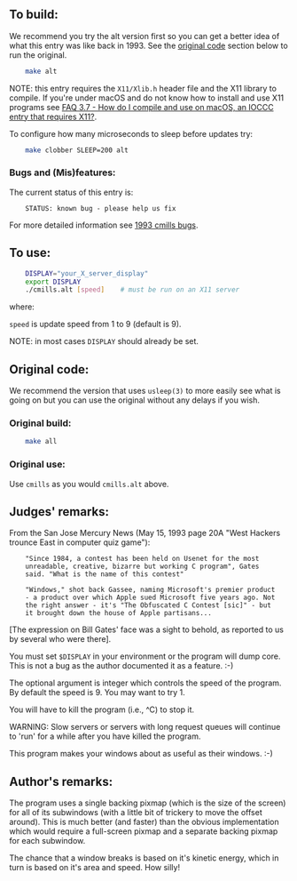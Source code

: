 ## To build:

We recommend you try the alt version first so you can get a better idea of what
this entry was like back in 1993. See the [original code](#original-code)
section below to run the original.

```sh
    make alt
```

NOTE: this entry requires the `X11/Xlib.h` header file and the X11 library to
compile. If you're under macOS and do not know how to install and use X11
programs see [FAQ 3.7  - How do I compile and use on macOS, an IOCCC entry that
requires X11?](../../faq.html#X11macos).


To configure how many microseconds to sleep before updates try:

```sh
    make clobber SLEEP=200 alt
```


### Bugs and (Mis)features:

The current status of this entry is:

```
    STATUS: known bug - please help us fix
```

For more detailed information see [1993 cmills bugs](../../bugs.html#1993_cmills).


## To use:

```sh
    DISPLAY="your_X_server_display"
    export DISPLAY
    ./cmills.alt [speed]	# must be run on an X11 server
```

where:

`speed` is update speed from 1 to 9 (default is 9).


NOTE: in most cases `DISPLAY` should already be set.


## Original code:

We recommend the version that uses `usleep(3)` to more easily see what is going
on but you can use the original without any delays if you wish.


### Original build:

```sh
    make all
```


### Original use:

Use `cmills` as you would `cmills.alt` above.


## Judges' remarks:

From the San Jose Mercury News (May 15, 1993 page 20A "West Hackers
trounce East in computer quiz game"):

```
    "Since 1984, a contest has been held on Usenet for the most
    unreadable, creative, bizarre but working C program", Gates
    said. "What is the name of this contest"

    "Windows," shot back Gassee, naming Microsoft's premier product
    - a product over which Apple sued Microsoft five years ago. Not
    the right answer - it's "The Obfuscated C Contest [sic]" - but
    it brought down the house of Apple partisans...
```

[The expression on Bill Gates' face was a sight to behold, as reported
to us by several who were there].

You must set `$DISPLAY` in your environment or the program will
dump core.  This is not a bug as the author documented it as
a feature.  :-)

The optional argument is integer which controls the speed of the
program.  By default the speed is 9.  You may want to try 1.

You will have to kill the program (i.e., ^C) to stop it.

WARNING: Slow servers or servers with long request queues will
continue to 'run' for a while after you have killed
the program.

This program makes your windows about as useful as their windows. :-)


## Author's remarks:

The program uses a single backing pixmap (which is the size of the
screen) for all of its subwindows (with a little bit of trickery to
move the offset around).  This is much better (and faster) than the
obvious implementation which would require a full-screen pixmap and
a separate backing pixmap for each subwindow.

The chance that a window breaks is based on it's kinetic energy,
which in turn is based on it's area and speed.  How silly!


<!--

    Copyright © 1984-2024 by Landon Curt Noll. All Rights Reserved.

    You are free to share and adapt this file under the terms of this license:

	Creative Commons Attribution-ShareAlike 4.0 International (CC BY-SA 4.0)

    For more information, see:

	https://creativecommons.org/licenses/by-sa/4.0/

-->
